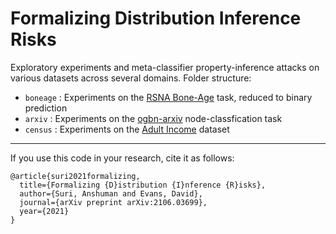 # Formalizing Distribution Inference Risks

Exploratory experiments and meta-classifier property-inference attacks on various datasets across several domains.
Folder structure:

- `boneage` : Experiments on the [RSNA Bone-Age](https://www.kaggle.com/kmader/rsna-bone-age) task, reduced to binary prediction
- `arxiv` : Experiments on the [ogbn-arxiv](https://ogb.stanford.edu/docs/nodeprop/) node-classfication task
- `census` : Experiments on the [Adult Income](https://www.kaggle.com/uciml/adult-census-income) dataset

---

If you use this code in your research, cite it as follows:

```
@article{suri2021formalizing,
  title={Formalizing {D}istribution {I}nference {R}isks},
  author={Suri, Anshuman and Evans, David},
  journal={arXiv preprint arXiv:2106.03699},
  year={2021}
}
```
